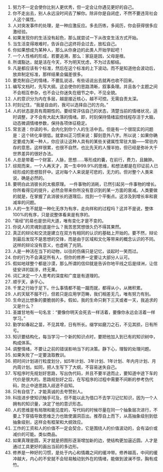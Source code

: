 1. 努力不一定会使你比别人更优秀，但一定会让你遇见更好的自己。
2. 你不走出去，别人永远没时间去了解你。除非你是自闭症，不然不要违背社会人这个属性。
3. 人对突发事件的处理，是一种应激反应。多去历练，多阅历，你会获得很多应激经验。
4. 如果发现你的生活没有起色，那么就尝试一下从改变生活方式开始。
5. 当生活变得艰难时，告诉自己这终将会过去，放松自己。
6. 你如果想成为某种人，那么从你身边的此类人开始学起吧！
7. 一个人性格的形成，若要追溯，那么：家庭是因，父母是根。
8. 所谓豁达，就是活在今天，不为明天忧虑，不为过去郁结。
9. 凡是都应该有个标准，然后在这个标准的上下波动。而不是知道他会波动后，放弃制定标准，那样结果会偏差很多。
10. 要克制自己的情绪，不要乱说话，有些话说出去就再也收不回来。
11. 编写文档时，先写大纲。这会使你的思路清晰，叙事条理。并且各个主题之间不会相互参杂，也不会让你迷失在细节之中，不见全貌。
12. 人的意识分为内在多层，越是接近核心，越不可控。无需自责太深。
13. 时刻记住，“我是自由的，我可以选择自己的方向。”
14. 人的状态是具有周期性的。要经常评估自己的状态，清楚当前的情绪状况，适时调整，才不会有大起大落的情绪。即，时刻保持情绪监控线程存活于大脑，动态微调情绪参数，保持各项体征稳定。
15. 常言道：你读的书，会内化到你个人的生活中去。但是有一个很现实的问题是：这个转化率很低。就拿纠正习惯来说：脚刻意外八字。所以说：如果你确定要成为某一种人，你应该让这种人具有的某些关键属性常驻大脑——常驻内存的意思。这样很累，也很不自然，也比先天的人慢半拍，但已经是弥补大千世界差异的很好办法。
16. 人总是带着一个财富，人脉，思想……等形成的囊，在前行，费力，且臃肿。
17. 综观而来，一个人再天才，其一生中99.9%的思维，和想法都是在印证前人已经形成的思想狴犴中。这对每个人来说是可悲的，无力的。但对整个人类来说，确是必然的。
18. 要明白此消彼长的太极原理。 一件事物的消耗，已然引起另一件事物的增长。你所看得见的提升，必然会带来你所没有意识到的某一方面的衰减。人类要做的就是，在掌握了此消彼长的道理后，找到一个平衡点。这涉及到增长率和衰减率的问题。
19. 人的一生不就是一种化无序为有序，走向祥和的过程吗？这并不是说，整体100%的有序，只是说整体看来是有序的。
20. “易经”的易也是世间大道，唯有变化才是不变的。
21. 你说人的灵魂到底是什么？我苦思冥想很久仍不得其果然。
22. 真正的辩论和交流是建立在双方有相同的认识的基础上开始的。要不然，辩论到最后发现不是思想的交锋，而是由于区域和文化等带来的概念认识的不同。这样的辩论没有意义，也虚耗了光阴。
23. 人是一种活在当下的动物，以往的伤痛只是记忆，谈起时一笑而过。
24. 你的行为不会满足所有人，但你的修养一定要让大部分人认可。
25. 假如地球整个都是沙漠，那么所谓的信仰就是告诉你地平线之后是绿洲，让信徒安详的跋涉，终无果。
26. 词汇决定一个人思考的深度和广度是有道理的。
27. 顺乎天，承乎心。
28. 千里之行始于足下。什么事情都不能一蹴而就，都得从小，从微积累。
29. 人的天赋不服不行，但若只是应用学范畴，我们相差无几，唯有努力有别。
30. 生命远比想象的要脆弱的多。假如，我的生命只剩下三天或者一天，我追求的又是什么？
31. 圣雄甘地有一句名言：“要像你明天会死去一样活着，要像你永远会活着一样学习。”
32. 勤学如春起之苗，不见其增，日有所长。缀学如磨刀之石，不见其损，日有所亏。
33. 知识要结构化，每当学习一个新的知识点时，要把他加入到已有的知识树中，构成体系。
34. 调整情绪，不要让之前的错误影响当下的决策。静下心，理智的处理问题。
35. 如果失败了一定要汲取教训。
36. 把时间计划进行粒度划分，如5年计划、3年计划、1年计划、年内月计划、月内周计划。如同，把人生写下了大纲，不容易迷失自己。
37. 写程序时先规划好思路，写出伪代码，并且不要半途而止，要知道中途下车的代价是很大的。思路规划好之后，在写程序的过程中需要不间断的参考伪代码，防止中途思路入歧途不自知。
38. 只有自信了，才能真诚的去夸赞别人。
39. 科技进步使知识触手可及，但不能以此为借口不去学习记忆知识，因为一个人拥有的知识量，决定了他的意识形态。
40. 人的思维是有局限和能见度的，写代码的时候尽量在同一个抽象层次进行，不要上下穿插导致思维乏力也致使漏洞百出。推荐自上而下，从高抽象级别到低抽象级别，这样会有框架和大纲效应。
41. 工作的工资和人的价值不一定会契合，它是围绕人的价值波动的，会有溢价或减价的可能。类似商品。
42. 如果真理是圆，天才就是把图形逐渐增加新的边，使结构更加逼近圆。人才是通过工具更好的画出当前的多边形。
43. 修养是一种好的习惯，是处于内心和情趣之间的缓冲带。修养越高，中间的缓冲越大，内心的不安就不会轻易触动到外在的情绪，能做到波澜不惊，胸有成竹。